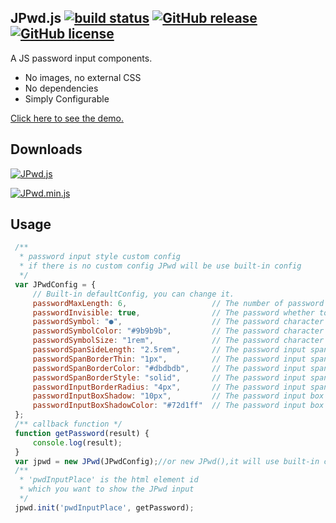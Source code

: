 ## JPwd.js  [![build status][travis-image]][travis-url] [![GitHub release][release-image]][release-url] [![GitHub license][license-image]][license-url]
A JS password input components.

* No images, no external CSS
* No dependencies
* Simply Configurable

[Click here to see the demo.](https://peiyucn.github.io/JPwd/src/sample.html)

## Downloads
[![JPwd.js][download-image]][download-url]

[![JPwd.min.js][download-min-image]][download-min-url]

## Usage

```javascript
 /**
  * password input style custom config
  * if there is no custom config JPwd will be use built-in config
  */
 var JPwdConfig = {
     // Built-in defaultConfig, you can change it.
     passwordMaxLength: 6,                   // The number of password length
     passwordInvisible: true,                // The password whether to hide
     passwordSymbol: "●",                    // The password character
     passwordSymbolColor: "#9b9b9b",         // The password character color
     passwordSymbolSize: "1rem",             // The password character font size
     passwordSpanSideLength: "2.5rem",       // The password input span side length
     passwordSpanBorderThin: "1px",          // The password input span border thickness
     passwordSpanBorderColor: "#dbdbdb",     // The password input span border color
     passwordSpanBorderStyle: "solid",       // The password input span border style
     passwordInputBorderRadius: "4px",       // The password input span border radius
     passwordInputBoxShadow: "10px",         // The password input box shadow thickness
     passwordInputBoxShadowColor: "#72d1ff"  // The password input box shadow color
 };
 /** callback function */
 function getPassword(result) {
     console.log(result);
 }
 var jpwd = new JPwd(JPwdConfig);//or new JPwd(),it will use built-in config.
 /**
  * 'pwdInputPlace' is the html element id
  * which you want to show the JPwd input
  */
 jpwd.init('pwdInputPlace', getPassword);
```

[travis-image]: https://travis-ci.org/peiyucn/JPwd.svg?branch=master
[travis-url]: https://travis-ci.org/peiyucn/JPwd
[release-image]: https://img.shields.io/github/release/peiyucn/JPwd.svg
[release-url]: https://github.com/peiyucn/JPwd/releases/
[license-image]: https://img.shields.io/badge/license-MIT-blue.svg
[license-url]: https://raw.githubusercontent.com/peiyucn/JPwd/master/LICENSE
[download-image]: https://img.shields.io/badge/Code-JPwd.js-brightgreen.svg
[download-url]: https://peiyucn.github.io/JPwd/src/JPwd.js
[download-min-image]: https://img.shields.io/badge/Code-JPwd.min.js-brightgreen.svg
[download-min-url]: https://peiyucn.github.io/JPwd/src/JPwd.min.js